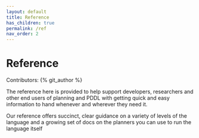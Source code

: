 ```yaml
---
layout: default
title: Reference
has_children: true
permalink: /ref
nav_order: 2
---
```

# Reference

Contributors: {% git_author %}

The reference here is provided to help support developers, researchers and other end users of planning and PDDL with getting quick and easy information to hand whenever and wherever they need it.

Our reference offers succinct, clear guidance on a variety of levels of the language and a growing set of docs on the planners you can use to run the language itself